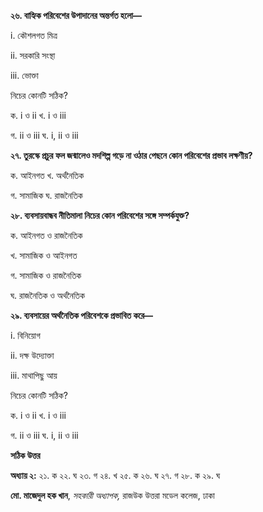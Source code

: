 **২৬. বাহ্যিক পরিবেশের উপাদানের অন্তর্গত হলো—**

i\. কৌশলগত মিত্র 

ii\. সরকারি সংস্থা 

iii\. ভোক্তা

নিচের কোনটি সঠিক?

ক. i ও ii খ. i ও iii 

গ. ii ও iii ঘ. i, ii ও iii

**২৭. তুরস্কে প্রচুর ফল জন্মালেও মদশিল্প গড়ে না ওঠার পেছনে কোন পরিবেশের প্রভাব লক্ষণীয়?**

ক. আইনগত খ. অর্থনৈতিক 

গ. সামাজিক ঘ. রাজনৈতিক

**২৮. ব্যবসায়বান্ধব নীতিমালা নিচের কোন পরিবেশের সঙ্গে সম্পর্কযুক্ত?**

ক. আইনগত ও রাজনৈতিক 

খ. সামাজিক ও আইনগত

গ. সামাজিক ও রাজনৈতিক 

ঘ. রাজনৈতিক ও অর্থনৈতিক

**২৯. ব্যবসায়ের অর্থনৈতিক পরিবেশকে প্রভাবিত করে—**

i\. বিনিয়োগ 

ii\. দক্ষ উদ্যোক্তা 

iii\. মাথাপিছু আয়

নিচের কোনটি সঠিক?

ক. i ও ii খ. i ও iii 

গ. ii ও iii ঘ. i, ii ও iii

**সঠিক উত্তর**

**অধ্যায় ২:** ২১. ক ২২. ঘ ২৩. গ ২৪. খ ২৫. ক ২৬. ঘ ২৭. গ ২৮. ক ২৯. ঘ 

**মো. মাজেদুল হক খান**, *সহকারী অধ্যাপক,* রাজউক উত্তরা মডেল কলেজ, ঢাকা
